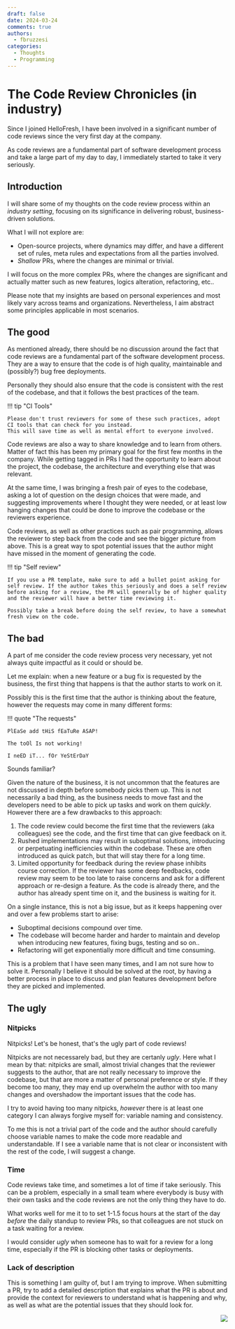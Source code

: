 ```yaml
---
draft: false
date: 2024-03-24
comments: true
authors:
  - fbruzzesi
categories:
  - Thoughts
  - Programming
---
```


# The Code Review Chronicles (in industry)

Since I joined HelloFresh, I have been involved in a significant number of code reviews since the very first day at the company.

As code reviews are a fundamental part of software development process and take a large part of my day to day, I immediately started to take it very seriously.

<!-- more -->

## Introduction

I will share some of my thoughts on the code review process within an _industry setting_, focusing on its significance in delivering robust, business-driven solutions.

What I will not explore are:

- Open-source projects, where dynamics may differ, and have a different set of rules, meta rules and expectations from all the parties involved.
- _Shallow_ PRs, where the changes are minimal or trivial.

I will focus on the more complex PRs, where the changes are significant and actually matter such as new features, logics alteration, refactoring, etc..

Please note that my insights are based on personal experiences and most likely vary across teams and organizations. Nevertheless, I aim abstract some principles applicable in most scenarios.

## The good

As mentioned already, there should be no discussion around the fact that code reviews are a fundamental part of the software development process. They are a way to ensure that the code is of high quality, maintainable and (possibly?) bug free deployments.

Personally they should also ensure that the code is consistent with the rest of the codebase, and that it follows the best practices of the team.

!!! tip "CI Tools"

    Please don't trust reviewers for some of these such practices, adopt CI tools that can check for you instead.
    This will save time as well as mental effort to everyone involved.

Code reviews are also a way to share knowledge and to learn from others. Matter of fact this has been my primary goal for the first few months in the company. While getting tagged in PRs I had the opportunity to learn about the project, the codebase, the architecture and everything else that was relevant.

At the same time, I was bringing a fresh pair of eyes to the codebase, asking a lot of question on the design choices that were made, and suggesting improvements where I thought they were needed, or at least low hanging changes that could be done to improve the codebase or the reviewers experience.

Code reviews, as well as other practices such as pair programming, allows the reviewer to step back from the code and see the bigger picture from above. This is a great way to spot potential issues that the author might have missed in the moment of generating the code.

!!! tip "Self review"

    If you use a PR template, make sure to add a bullet point asking for self review. If the author takes this seriously and does a self review before asking for a review, the PR will generally be of higher quality and the reviewer will have a better time reviewing it.

    Possibly take a break before doing the self review, to have a somewhat fresh view on the code.

## The bad

A part of me consider the code review process very necessary, yet not always quite impactful as it could or should be.

Let me explain: when a new feature or a bug fix is requested by the business, the first thing that happens is that the author starts to work on it.

Possibly this is the first time that the author is thinking about the feature, however the requests may come in many different forms:

!!! quote "The requests"

    PlEaSe add tHiS fEaTuRe ASAP!

    The toOl Is not working!

    I neED iT... fOr YeStErDaY

Sounds familiar?

Given the nature of the business, it is not uncommon that the features are not discussed in depth before somebody picks them up. This is not necessarily a bad thing, as the business needs to move fast and the developers need to be able to pick up tasks and work on them _quickly_. However there are a few drawbacks to this approach:

1. The code review could become the first time that the reviewers (aka colleagues) see the code, and the first time that can give feedback on it.
2. Rushed implementations may result in suboptimal solutions, introducing or perpetuating inefficiencies within the codebase. These are often introduced as quick patch, but that will stay there for a long time.
3. Limited opportunity for feedback during the review phase inhibits course correction. If the reviewer has some deep feedbacks, code review may seem to be too late to raise concerns and ask for a different approach or re-design a feature. As the code is already there, and the author has already spent time on it, and the business is waiting for it.

On a single instance, this is not a big issue, but as it keeps happening over and over a few problems start to arise:

- Suboptimal decisions compound over time.
- The codebase will become harder and harder to maintain and develop when introducing new features, fixing bugs, testing and so on..
- Refactoring will get exponentially more difficult and time consuming.

This is a problem that I have seen many times, and I am not sure how to solve it. Personally I believe it should be solved at the root, by having a better process in place to discuss and plan features development before they are picked and implemented.

## The ugly

### Nitpicks

Nitpicks! Let's be honest, that's the ugly part of code reviews!

Nitpicks are not necessarely bad, but they are certanly _ugly_. Here what I mean by that: nitpicks are small, almost trivial changes that the reviewer suggests to the author, that are not really necessary to improve the codebase, but that are more a matter of personal preference or style. If they become too many, they may end up overwhelm the author with too many changes and overshadow the important issues that the code has.

I try to avoid having too many nitpicks, _however_ there is at least one category I can always forgive myself for: variable naming and consistency.

To me this is not a trivial part of the code and the author should carefully choose variable names to make the code more readable and understandable. If I see a variable name that is not clear or inconsistent with the rest of the code, I will suggest a change.

### Time

Code reviews take time, and sometimes a lot of time if take seriously. This can be a problem, especially in a small team where everybody is busy with their own tasks and the code reviews are not the only thing they have to do.

What works well for me it to to set 1-1.5 focus hours at the start of the day _before_ the daily standup to review PRs, so that colleagues are not stuck on a task waiting for a review.

I would consider _ugly_ when someone has to wait for a review for a long time, especially if the PR is blocking other tasks or deployments.

### Lack of description

This is something I am guilty of, but I am trying to improve. When submitting a PR, try to add a detailed description that explains what the PR is about and provide the context for reviewers to understand what is happening and why, as well as what are the potential issues that they should look for.

<img src="../../../../../images/written-by-human.svg" align="right">
